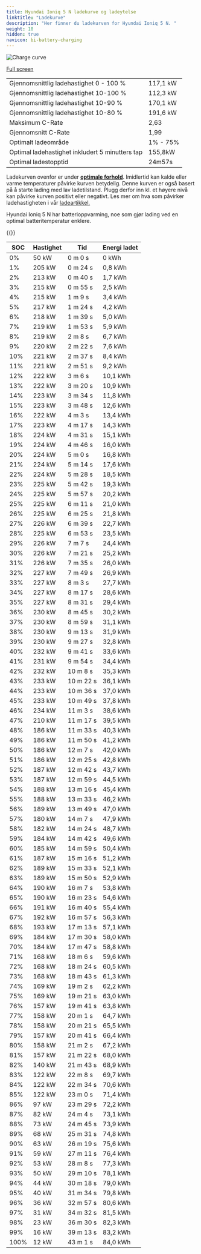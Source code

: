 ```yaml
---
title: Hyundai Ioniq 5 N ladekurve og ladeytelse
linktitle: "Ladekurve"
description: "Her finner du ladekurven for Hyundai Ioniq 5 N. "
weight: 10
hidden: true
navicon: bi-battery-charging
---
```

<!-- markdownlint-disable MD033 -->
<img src="../chargingcurve.svg" alt="Charge curve" class="img-fluid">

[Full screen](../chargingcurve.svg)


<table class="table table-striped">
<tbody>
<tr>
<td>Gjennomsnittlig ladehastighet 0 - 100 %</td><td>117,1 kW</td>
</tr>
<tr>
<td>Gjennomsnittlig ladehastighet 10-100 %</td><td>112,3 kW</td>
</tr>
<tr>
<td>Gjennomsnittlig ladehastighet 10-90 %</td><td>170,1 kW</td>
</tr>
<tr>
<td>Gjennomsnittlig ladehastighet 10-80 %</td><td>191,6 kW</td>
</tr>
<tr>
<td>Maksimum C-Rate</td><td>2,63</td>
</tr>
<tr>
<td>Gjennomsnitt C-Rate</td><td>1,99</td>
</tr>
<tr>
<td>Optimalt ladeområde</td><td>1% - 75%</td>
</tr>
<tr>
<td>Optimal ladehastighet inkludert 5 minutters tap</td><td>155,8kW</td>
</tr>
<tr>
<td>Optimal ladestopptid</td><td>24m57s</td>
</tr>
</tbody>
</table>


Ladekurven ovenfor er under **[optimale forhold](../../../../../technology/battery/charging/#temperatur)**. Imidlertid kan kalde eller varme temperaturer påvirke kurven betydelig. Denne kurven er også basert på å starte lading med lav ladetilstand. Plugg derfor inn kl. et høyere nivå kan påvirke kurven positivt eller negativt. Les mer om hva som påvirker ladehastigheten i vår [ladeartikkel.](../../../../../technology/battery/charging/) 


Hyundai Ioniq 5 N har batterioppvarming, noe som gjør lading ved en optimal batteritemperatur enklere. 


{{<evkxdisplayaddarticle />}}
<table class="table table-striped">
<thead>
<tr><th>SOC</th><th>Hastighet</th><th>Tid</th><th>Energi ladet</th></tr>
</thead>
<tbody>
<tr>
<td>0%</td><td>50 kW</td><td> 0 m 0 s </td><td>0 kWh </td>
</tr>
<tr>
<td>1%</td><td>205 kW</td><td> 0 m 24 s </td><td>0,8 kWh </td>
</tr>
<tr>
<td>2%</td><td>213 kW</td><td> 0 m 40 s </td><td>1,7 kWh </td>
</tr>
<tr>
<td>3%</td><td>215 kW</td><td> 0 m 55 s </td><td>2,5 kWh </td>
</tr>
<tr>
<td>4%</td><td>215 kW</td><td> 1 m 9 s </td><td>3,4 kWh </td>
</tr>
<tr>
<td>5%</td><td>217 kW</td><td> 1 m 24 s </td><td>4,2 kWh </td>
</tr>
<tr>
<td>6%</td><td>218 kW</td><td> 1 m 39 s </td><td>5,0 kWh </td>
</tr>
<tr>
<td>7%</td><td>219 kW</td><td> 1 m 53 s </td><td>5,9 kWh </td>
</tr>
<tr>
<td>8%</td><td>219 kW</td><td> 2 m 8 s </td><td>6,7 kWh </td>
</tr>
<tr>
<td>9%</td><td>220 kW</td><td> 2 m 22 s </td><td>7,6 kWh </td>
</tr>
<tr>
<td>10%</td><td>221 kW</td><td> 2 m 37 s </td><td>8,4 kWh </td>
</tr>
<tr>
<td>11%</td><td>221 kW</td><td> 2 m 51 s </td><td>9,2 kWh </td>
</tr>
<tr>
<td>12%</td><td>222 kW</td><td> 3 m 6 s </td><td>10,1 kWh </td>
</tr>
<tr>
<td>13%</td><td>222 kW</td><td> 3 m 20 s </td><td>10,9 kWh </td>
</tr>
<tr>
<td>14%</td><td>223 kW</td><td> 3 m 34 s </td><td>11,8 kWh </td>
</tr>
<tr>
<td>15%</td><td>223 kW</td><td> 3 m 48 s </td><td>12,6 kWh </td>
</tr>
<tr>
<td>16%</td><td>222 kW</td><td> 4 m 3 s </td><td>13,4 kWh </td>
</tr>
<tr>
<td>17%</td><td>223 kW</td><td> 4 m 17 s </td><td>14,3 kWh </td>
</tr>
<tr>
<td>18%</td><td>224 kW</td><td> 4 m 31 s </td><td>15,1 kWh </td>
</tr>
<tr>
<td>19%</td><td>224 kW</td><td> 4 m 46 s </td><td>16,0 kWh </td>
</tr>
<tr>
<td>20%</td><td>224 kW</td><td> 5 m 0 s </td><td>16,8 kWh </td>
</tr>
<tr>
<td>21%</td><td>224 kW</td><td> 5 m 14 s </td><td>17,6 kWh </td>
</tr>
<tr>
<td>22%</td><td>224 kW</td><td> 5 m 28 s </td><td>18,5 kWh </td>
</tr>
<tr>
<td>23%</td><td>225 kW</td><td> 5 m 42 s </td><td>19,3 kWh </td>
</tr>
<tr>
<td>24%</td><td>225 kW</td><td> 5 m 57 s </td><td>20,2 kWh </td>
</tr>
<tr>
<td>25%</td><td>225 kW</td><td> 6 m 11 s </td><td>21,0 kWh </td>
</tr>
<tr>
<td>26%</td><td>225 kW</td><td> 6 m 25 s </td><td>21,8 kWh </td>
</tr>
<tr>
<td>27%</td><td>226 kW</td><td> 6 m 39 s </td><td>22,7 kWh </td>
</tr>
<tr>
<td>28%</td><td>225 kW</td><td> 6 m 53 s </td><td>23,5 kWh </td>
</tr>
<tr>
<td>29%</td><td>226 kW</td><td> 7 m 7 s </td><td>24,4 kWh </td>
</tr>
<tr>
<td>30%</td><td>226 kW</td><td> 7 m 21 s </td><td>25,2 kWh </td>
</tr>
<tr>
<td>31%</td><td>226 kW</td><td> 7 m 35 s </td><td>26,0 kWh </td>
</tr>
<tr>
<td>32%</td><td>227 kW</td><td> 7 m 49 s </td><td>26,9 kWh </td>
</tr>
<tr>
<td>33%</td><td>227 kW</td><td> 8 m 3 s </td><td>27,7 kWh </td>
</tr>
<tr>
<td>34%</td><td>227 kW</td><td> 8 m 17 s </td><td>28,6 kWh </td>
</tr>
<tr>
<td>35%</td><td>227 kW</td><td> 8 m 31 s </td><td>29,4 kWh </td>
</tr>
<tr>
<td>36%</td><td>230 kW</td><td> 8 m 45 s </td><td>30,2 kWh </td>
</tr>
<tr>
<td>37%</td><td>230 kW</td><td> 8 m 59 s </td><td>31,1 kWh </td>
</tr>
<tr>
<td>38%</td><td>230 kW</td><td> 9 m 13 s </td><td>31,9 kWh </td>
</tr>
<tr>
<td>39%</td><td>230 kW</td><td> 9 m 27 s </td><td>32,8 kWh </td>
</tr>
<tr>
<td>40%</td><td>232 kW</td><td> 9 m 41 s </td><td>33,6 kWh </td>
</tr>
<tr>
<td>41%</td><td>231 kW</td><td> 9 m 54 s </td><td>34,4 kWh </td>
</tr>
<tr>
<td>42%</td><td>232 kW</td><td> 10 m 8 s </td><td>35,3 kWh </td>
</tr>
<tr>
<td>43%</td><td>233 kW</td><td> 10 m 22 s </td><td>36,1 kWh </td>
</tr>
<tr>
<td>44%</td><td>233 kW</td><td> 10 m 36 s </td><td>37,0 kWh </td>
</tr>
<tr>
<td>45%</td><td>233 kW</td><td> 10 m 49 s </td><td>37,8 kWh </td>
</tr>
<tr>
<td>46%</td><td>234 kW</td><td> 11 m 3 s </td><td>38,6 kWh </td>
</tr>
<tr>
<td>47%</td><td>210 kW</td><td> 11 m 17 s </td><td>39,5 kWh </td>
</tr>
<tr>
<td>48%</td><td>186 kW</td><td> 11 m 33 s </td><td>40,3 kWh </td>
</tr>
<tr>
<td>49%</td><td>186 kW</td><td> 11 m 50 s </td><td>41,2 kWh </td>
</tr>
<tr>
<td>50%</td><td>186 kW</td><td> 12 m 7 s </td><td>42,0 kWh </td>
</tr>
<tr>
<td>51%</td><td>186 kW</td><td> 12 m 25 s </td><td>42,8 kWh </td>
</tr>
<tr>
<td>52%</td><td>187 kW</td><td> 12 m 42 s </td><td>43,7 kWh </td>
</tr>
<tr>
<td>53%</td><td>187 kW</td><td> 12 m 59 s </td><td>44,5 kWh </td>
</tr>
<tr>
<td>54%</td><td>188 kW</td><td> 13 m 16 s </td><td>45,4 kWh </td>
</tr>
<tr>
<td>55%</td><td>188 kW</td><td> 13 m 33 s </td><td>46,2 kWh </td>
</tr>
<tr>
<td>56%</td><td>189 kW</td><td> 13 m 49 s </td><td>47,0 kWh </td>
</tr>
<tr>
<td>57%</td><td>180 kW</td><td> 14 m 7 s </td><td>47,9 kWh </td>
</tr>
<tr>
<td>58%</td><td>182 kW</td><td> 14 m 24 s </td><td>48,7 kWh </td>
</tr>
<tr>
<td>59%</td><td>184 kW</td><td> 14 m 42 s </td><td>49,6 kWh </td>
</tr>
<tr>
<td>60%</td><td>185 kW</td><td> 14 m 59 s </td><td>50,4 kWh </td>
</tr>
<tr>
<td>61%</td><td>187 kW</td><td> 15 m 16 s </td><td>51,2 kWh </td>
</tr>
<tr>
<td>62%</td><td>189 kW</td><td> 15 m 33 s </td><td>52,1 kWh </td>
</tr>
<tr>
<td>63%</td><td>189 kW</td><td> 15 m 50 s </td><td>52,9 kWh </td>
</tr>
<tr>
<td>64%</td><td>190 kW</td><td> 16 m 7 s </td><td>53,8 kWh </td>
</tr>
<tr>
<td>65%</td><td>190 kW</td><td> 16 m 23 s </td><td>54,6 kWh </td>
</tr>
<tr>
<td>66%</td><td>191 kW</td><td> 16 m 40 s </td><td>55,4 kWh </td>
</tr>
<tr>
<td>67%</td><td>192 kW</td><td> 16 m 57 s </td><td>56,3 kWh </td>
</tr>
<tr>
<td>68%</td><td>193 kW</td><td> 17 m 13 s </td><td>57,1 kWh </td>
</tr>
<tr>
<td>69%</td><td>184 kW</td><td> 17 m 30 s </td><td>58,0 kWh </td>
</tr>
<tr>
<td>70%</td><td>184 kW</td><td> 17 m 47 s </td><td>58,8 kWh </td>
</tr>
<tr>
<td>71%</td><td>168 kW</td><td> 18 m 6 s </td><td>59,6 kWh </td>
</tr>
<tr>
<td>72%</td><td>168 kW</td><td> 18 m 24 s </td><td>60,5 kWh </td>
</tr>
<tr>
<td>73%</td><td>168 kW</td><td> 18 m 43 s </td><td>61,3 kWh </td>
</tr>
<tr>
<td>74%</td><td>169 kW</td><td> 19 m 2 s </td><td>62,2 kWh </td>
</tr>
<tr>
<td>75%</td><td>169 kW</td><td> 19 m 21 s </td><td>63,0 kWh </td>
</tr>
<tr>
<td>76%</td><td>157 kW</td><td> 19 m 41 s </td><td>63,8 kWh </td>
</tr>
<tr>
<td>77%</td><td>158 kW</td><td> 20 m 1 s </td><td>64,7 kWh </td>
</tr>
<tr>
<td>78%</td><td>158 kW</td><td> 20 m 21 s </td><td>65,5 kWh </td>
</tr>
<tr>
<td>79%</td><td>157 kW</td><td> 20 m 41 s </td><td>66,4 kWh </td>
</tr>
<tr>
<td>80%</td><td>158 kW</td><td> 21 m 2 s </td><td>67,2 kWh </td>
</tr>
<tr>
<td>81%</td><td>157 kW</td><td> 21 m 22 s </td><td>68,0 kWh </td>
</tr>
<tr>
<td>82%</td><td>140 kW</td><td> 21 m 43 s </td><td>68,9 kWh </td>
</tr>
<tr>
<td>83%</td><td>122 kW</td><td> 22 m 8 s </td><td>69,7 kWh </td>
</tr>
<tr>
<td>84%</td><td>122 kW</td><td> 22 m 34 s </td><td>70,6 kWh </td>
</tr>
<tr>
<td>85%</td><td>122 kW</td><td> 23 m 0 s </td><td>71,4 kWh </td>
</tr>
<tr>
<td>86%</td><td>97 kW</td><td> 23 m 29 s </td><td>72,2 kWh </td>
</tr>
<tr>
<td>87%</td><td>82 kW</td><td> 24 m 4 s </td><td>73,1 kWh </td>
</tr>
<tr>
<td>88%</td><td>73 kW</td><td> 24 m 45 s </td><td>73,9 kWh </td>
</tr>
<tr>
<td>89%</td><td>68 kW</td><td> 25 m 31 s </td><td>74,8 kWh </td>
</tr>
<tr>
<td>90%</td><td>63 kW</td><td> 26 m 19 s </td><td>75,6 kWh </td>
</tr>
<tr>
<td>91%</td><td>59 kW</td><td> 27 m 11 s </td><td>76,4 kWh </td>
</tr>
<tr>
<td>92%</td><td>53 kW</td><td> 28 m 8 s </td><td>77,3 kWh </td>
</tr>
<tr>
<td>93%</td><td>50 kW</td><td> 29 m 10 s </td><td>78,1 kWh </td>
</tr>
<tr>
<td>94%</td><td>44 kW</td><td> 30 m 18 s </td><td>79,0 kWh </td>
</tr>
<tr>
<td>95%</td><td>40 kW</td><td> 31 m 34 s </td><td>79,8 kWh </td>
</tr>
<tr>
<td>96%</td><td>36 kW</td><td> 32 m 57 s </td><td>80,6 kWh </td>
</tr>
<tr>
<td>97%</td><td>31 kW</td><td> 34 m 32 s </td><td>81,5 kWh </td>
</tr>
<tr>
<td>98%</td><td>23 kW</td><td> 36 m 30 s </td><td>82,3 kWh </td>
</tr>
<tr>
<td>99%</td><td>16 kW</td><td> 39 m 13 s </td><td>83,2 kWh </td>
</tr>
<tr>
<td>100%</td><td>12 kW</td><td> 43 m 1 s </td><td>84,0 kWh </td>
</tr>
</tbody>
</table>

